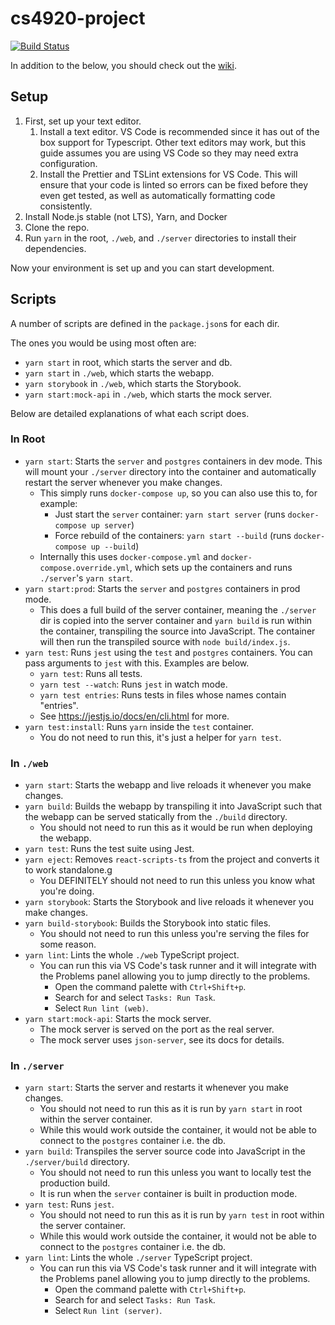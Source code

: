 # cs4920-project

[![Build Status](https://travis-ci.com/mezzode/cs4920-project.svg?token=6WdYqhE2VqFrFPokttzf&branch=master)](https://travis-ci.com/mezzode/cs4920-project)

In addition to the below, you should check out the [wiki](https://github.com/mezzode/cs4920-project/wiki).

## Setup

1. First, set up your text editor.
    1. Install a text editor. VS Code is recommended since it has out of the box support for Typescript. Other text editors may work, but this guide assumes you are using VS Code so they may need extra configuration.
    1. Install the Prettier and TSLint extensions for VS Code. This will ensure that your code is linted so errors can be fixed before they even get tested, as well as automatically formatting code consistently.
1. Install Node.js stable (not LTS), Yarn, and Docker
1. Clone the repo.
1. Run `yarn` in the root, `./web`, and `./server` directories to install their dependencies.

Now your environment is set up and you can start development.

## Scripts

A number of scripts are defined in the `package.json`s for each dir.

The ones you would be using most often are:

-   `yarn start` in root, which starts the server and db.
-   `yarn start` in `./web`, which starts the webapp.
-   `yarn storybook` in `./web`, which starts the Storybook.
-   `yarn start:mock-api` in `./web`, which starts the mock server.

Below are detailed explanations of what each script does.

### In Root

-   `yarn start`: Starts the `server` and `postgres` containers in dev mode. This will mount your `./server` directory into the container and automatically restart the server whenever you make changes.
    -   This simply runs `docker-compose up`, so you can also use this to, for example:
        -   Just start the `server` container: `yarn start server` (runs `docker-compose up server`)
        -   Force rebuild of the containers: `yarn start --build` (runs `docker-compose up --build`)
    -   Internally this uses `docker-compose.yml` and `docker-compose.override.yml`, which sets up the containers and runs `./server`'s `yarn start`.
-   `yarn start:prod`: Starts the `server` and `postgres` containers in prod mode.
    -   This does a full build of the server container, meaning the `./server` dir is copied into the server container and `yarn build` is run within the container, transpiling the source into JavaScript. The container will then run the transpiled source with `node build/index.js`.
-   `yarn test`: Runs `jest` using the `test` and `postgres` containers. You can pass arguments to `jest` with this. Examples are below.
    -   `yarn test`: Runs all tests.
    -   `yarn test --watch`: Runs `jest` in watch mode.
    -   `yarn test entries`: Runs tests in files whose names contain "entries".
    -   See https://jestjs.io/docs/en/cli.html for more.
-   `yarn test:install`: Runs `yarn` inside the `test` container.
    -   You do not need to run this, it's just a helper for `yarn test`.

### In `./web`

-   `yarn start`: Starts the webapp and live reloads it whenever you make changes.
-   `yarn build`: Builds the webapp by transpiling it into JavaScript such that the webapp can be served statically from the `./build` directory.
    -   You should not need to run this as it would be run when deploying the webapp.
-   `yarn test`: Runs the test suite using Jest.
-   `yarn eject`: Removes `react-scripts-ts` from the project and converts it to work standalone.g
    -   You DEFINITELY should not need to run this unless you know what you're doing.
-   `yarn storybook`: Starts the Storybook and live reloads it whenever you make changes.
-   `yarn build-storybook`: Builds the Storybook into static files.
    -   You should not need to run this unless you're serving the files for some reason.
-   `yarn lint`: Lints the whole `./web` TypeScript project.
    -   You can run this via VS Code's task runner and it will integrate with the Problems panel allowing you to jump directly to the problems.
        -   Open the command palette with `Ctrl+Shift+p`.
        -   Search for and select `Tasks: Run Task`.
        -   Select `Run lint (web)`.
-   `yarn start:mock-api`: Starts the mock server.
    -   The mock server is served on the port as the real server.
    -   The mock server uses `json-server`, see its docs for details.

### In `./server`

-   `yarn start`: Starts the server and restarts it whenever you make changes.
    -   You should not need to run this as it is run by `yarn start` in root within the server container.
    -   While this would work outside the container, it would not be able to connect to the `postgres` container i.e. the db.
-   `yarn build`: Transpiles the server source code into JavaScript in the `./server/build` directory.
    -   You should not need to run this unless you want to locally test the production build.
    -   It is run when the `server` container is built in production mode.
-   `yarn test`: Runs `jest`.
    -   You should not need to run this as it is run by `yarn test` in root within the server container.
    -   While this would work outside the container, it would not be able to connect to the `postgres` container i.e. the db.
-   `yarn lint`: Lints the whole `./server` TypeScript project.
    -   You can run this via VS Code's task runner and it will integrate with the Problems panel allowing you to jump directly to the problems.
        -   Open the command palette with `Ctrl+Shift+p`.
        -   Search for and select `Tasks: Run Task`.
        -   Select `Run lint (server)`.

